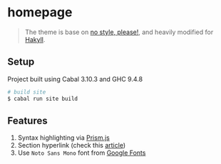 # homepage

> The theme is base on [no style, please!](https://github.com/riggraz/no-style-please), and heavily modified for [Hakyll](https://jaspervdj.be/hakyll/).

## Setup

Project built using Cabal 3.10.3 and GHC 9.4.8

```sh
# build site
$ cabal run site build
```

## Features

1. Syntax highlighting via [Prism.js](https://prismjs.com)
2. Section hyperlink (check this [article](https://frasertweedale.github.io/blog-fp/posts/2020-12-10-hakyll-section-links.html))
3. Use `Noto Sans Mono` font from [Google Fonts](https://fonts.google.com/noto/specimen/Noto+Sans+Mono)
